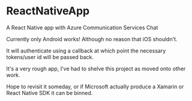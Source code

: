 # ReactNativeApp
A React Native app with Azure Communication Services Chat

Currently only Android works!  Although no reason that iOS shouldn't.

It will authenticate using a callback at which point the necessary tokens/user id will be passed back.

It's a very rough app, I've had to shelve this project as moved onto other work.  

Hope to revisit it someday, or if Microsoft actually produce a Xamarin or React Native SDK it can be binned.
